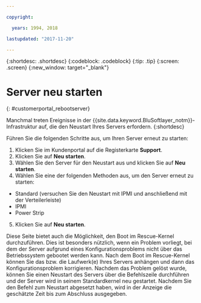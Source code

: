 ```yaml
---

copyright:

  years: 1994, 2018

lastupdated: "2017-11-20"

---
```


{:shortdesc: .shortdesc}
{:codeblock: .codeblock}
{:tip: .tip}
{:screen: .screen}
{:new_window: target="_blank"}

# Server neu starten
{: #customerportal_rebootserver}

Manchmal treten Ereignisse in der {{site.data.keyword.BluSoftlayer_notm}}-Infrastruktur auf, die den Neustart Ihres Servers erfordern.
{:shortdesc}

Führen Sie die folgenden Schritte aus, um Ihren Server erneut zu starten: 
1. Klicken Sie im Kundenportal auf die Registerkarte **Support**.
2. Klicken Sie auf **Neu starten**.
3. Wählen Sie den Server für den Neustart aus und klicken Sie auf **Neu starten**.
4. Wählen Sie eine der folgenden Methoden aus, um den Server erneut zu starten: 
  * Standard (versuchen Sie den Neustart mit IPMI und anschließend mit der Verteilerleiste)
  * IPMI
  * Power Strip
5. Klicken Sie auf **Neu starten**.

Diese Seite bietet auch die Möglichkeit, den Boot im Rescue-Kernel durchzuführen. Dies ist besonders nützlich, wenn ein Problem vorliegt, bei dem der Server aufgrund eines Konfigurationsproblems nicht über das Betriebssystem gebootet werden kann. Nach dem Boot im Rescue-Kernel können Sie das bzw. die Laufwerk(e) Ihres Servers anhängen und dann das Konfigurationsproblem korrigieren. Nachdem das Problem gelöst wurde, können Sie einen Neustart des Servers über die Befehlszeile durchführen und der Server wird in seinem Standardkernel neu gestartet. Nachdem Sie den Befehl zum Neustart abgesetzt haben, wird in der Anzeige die geschätzte Zeit bis zum Abschluss ausgegeben.
